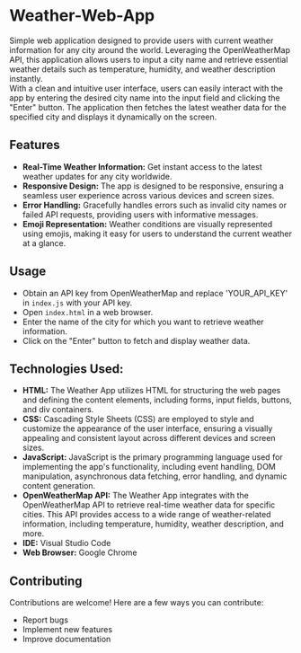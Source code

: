 # Weather-Web-App
Simple web application designed to provide users with current weather information for any city around the world. Leveraging the OpenWeatherMap API, this application allows users to input a city name and retrieve essential weather details such as temperature, humidity, and weather description instantly. <br>
With a clean and intuitive user interface, users can easily interact with the app by entering the desired city name into the input field and clicking the "Enter" button. The application then fetches the latest weather data for the specified city and displays it dynamically on the screen.

## Features
- **Real-Time Weather Information:** Get instant access to the latest weather updates for any city worldwide.
- **Responsive Design:** The app is designed to be responsive, ensuring a seamless user experience across various devices and screen sizes.
- **Error Handling:** Gracefully handles errors such as invalid city names or failed API requests, providing users with informative messages.
- **Emoji Representation:** Weather conditions are visually represented using emojis, making it easy for users to understand the current weather at a glance.

## Usage
- Obtain an API key from OpenWeatherMap and replace 'YOUR_API_KEY' in `index.js` with your API key.
- Open `index.html` in a web browser.
- Enter the name of the city for which you want to retrieve weather information.
- Click on the "Enter" button to fetch and display weather data.


## Technologies Used:
- **HTML:** The Weather App utilizes HTML for structuring the web pages and defining the content elements, including forms, input fields, buttons, and div containers.
- **CSS:** Cascading Style Sheets (CSS) are employed to style and customize the appearance of the user interface, ensuring a visually appealing and consistent layout across different devices and screen sizes.
- **JavaScript:** JavaScript is the primary programming language used for implementing the app's functionality, including event handling, DOM manipulation, asynchronous data fetching, error handling, and dynamic content generation.
- **OpenWeatherMap API:** The Weather App integrates with the OpenWeatherMap API to retrieve real-time weather data for specific cities. This API provides access to a wide range of weather-related information, including temperature, humidity, weather description, and more.
- **IDE:** Visual Studio Code
- **Web Browser:** Google Chrome

## Contributing
Contributions are welcome! Here are a few ways you can contribute:
- Report bugs
- Implement new features
- Improve documentation

